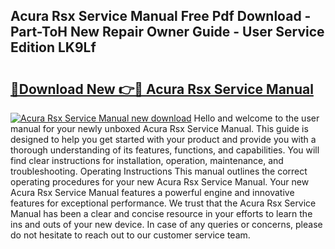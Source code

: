 ## Acura Rsx Service Manual Free Pdf Download - Part-ToH New Repair Owner Guide - User Service Edition LK9Lf

# <h2><a href="http://bc29780.oget.top/?id=Acura+Rsx+Service+Manual">🔗Download New 👉🔴 Acura Rsx Service Manual</a></h2>

[![Acura Rsx Service Manual new download](https://i.imgur.com/5g1atiW.png)](http://bc29780.oget.top/?id=Acura+Rsx+Service+Manual)
Hello and welcome to the user manual for your newly unboxed Acura Rsx Service Manual. This guide is designed to help you get started with your product and provide you with a thorough understanding of its features, functions, and capabilities. You will find clear instructions for installation, operation, maintenance, and troubleshooting. Operating Instructions This manual outlines the correct operating procedures for your new Acura Rsx Service Manual. Your new Acura Rsx Service Manual features a powerful engine and innovative features for exceptional performance. We trust that the Acura Rsx Service Manual has been a clear and concise resource in your efforts to learn the ins and outs of your new device. In case of any queries or concerns, please do not hesitate to reach out to our customer service team.
